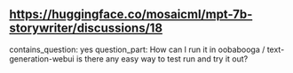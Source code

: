## https://huggingface.co/mosaicml/mpt-7b-storywriter/discussions/18

contains_question: yes
question_part: How can I run it in oobabooga / text-generation-webui
is there any easy way to test run and try it out?